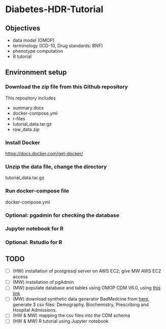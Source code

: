 # Diabetes-HDR-Tutorial

## Objectives
- data model (OMOP)
- terminology (ICD-10, Drug standards: BNF)
- phenotype computation
- R tutorial

## Environment setup
### Download the zip file from this Github repository
This repository includes
- summary.docx
- docker-compose.yml
- r-files
- tutorial_data.tar.gz
- raw_data.zip

### Install Docker
<https://docs.docker.com/get-docker/>

### Unzip the data file, change the directory
tutorial_data.tar.gz

### Run docker-compose file
docker-compose.yml

### Optional: pgadmin for checking the database

### Jupyter notebook for R

### Optional: Rstudio for R


## TODO
- [ ] (HW) installation of postgresql server on AWS EC2; give MW AWS EC2 access
- [ ] (MW) installation of pgAdmin 
- [ ] (MW) populate database and tables using OMOP CDM V6.0, using [this link](https://github.com/OHDSI/CommonDataModel/tree/master/PostgreSQL)
- [ ] (MW) download synthetic data generator BadMedcine from  [here](https://github.com/HicServices/BadMedicine), generate 3 csv files: Demography, Biochemistry, Prescribing and Hospital Admissions.
- [ ] (HW & MW) mapping the csv files into the CDM schema
- [ ] (HW & MW) R tutorial using Jupyter notebook
